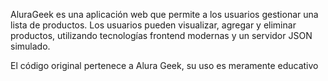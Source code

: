 AluraGeek es una aplicación web que permite a los usuarios gestionar una lista de productos. Los usuarios pueden visualizar, agregar y eliminar productos, utilizando tecnologías frontend modernas y un servidor JSON simulado.

El código original pertenece a Alura Geek, su uso es meramente educativo
